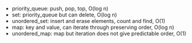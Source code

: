 * priority_queue: push, pop, top, O(log n)
* set: priority_queue but can delete, O(log n)
* unordered_set: insert and erase elements, count and find, O(1)
* map: key and value, can iterate through preserving order, O(log n)
* unordered_map: map but iteration does not give predictable order, O(1)
